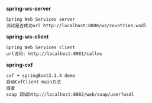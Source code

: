 **spring-ws-server**
    
    Spring Web Services server
    测试是否成功url http://localhost:8080/ws/countries.wsdl
    
**spring-ws-client**

    Spring Web Services client
    url访问: http://localhost:8081/callws
    
**spring-cxf**

    cxf + springBoot2.1.4 demo
    启动CxfClient main方法
    或者
    soap 调试http://localhost:8082/web/soap/user?wsdl